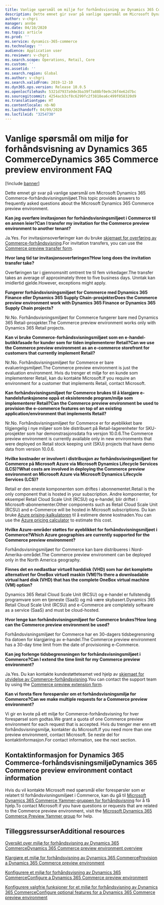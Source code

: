 ```yaml
---
title: Vanlige spørsmål om miljø for forhåndsvisning av Dynamics 365 Commerce
description: Dette emnet gir svar på vanlige spørsmål om Microsoft Dynamics 365 Commerce-forhåndsvisningsmiljøet.
author: v-chgri
manager: annbe
ms.date: 04/10/2020
ms.topic: article
ms.prod: ''
ms.service: dynamics-365-commerce
ms.technology: ''
audience: Application user
ms.reviewer: v-chgri
ms.search.scope: Operations, Retail, Core
ms.custom: ''
ms.assetid: ''
ms.search.region: Global
ms.author: v-chgri
ms.search.validFrom: 2019-12-10
ms.dyn365.ops.version: Release 10.0.5
ms.openlocfilehash: 5321d7937a9de3ba39f7a88bf0e9c26f4e62d7bc
ms.sourcegitcommit: 4254acb3cf8c6299fc2f3818ea6c499f058320d9
ms.translationtype: HT
ms.contentlocale: nb-NO
ms.lasthandoff: 04/09/2020
ms.locfileid: "3254730"
---
```

# <a name="dynamics-365-commerce-preview-environment-faq"></a><span data-ttu-id="cd795-103">Vanlige spørsmål om miljø for forhåndsvisning av Dynamics 365 Commerce</span><span class="sxs-lookup"><span data-stu-id="cd795-103">Dynamics 365 Commerce preview environment FAQ</span></span>

[!include [banner](includes/banner.md)]

<span data-ttu-id="cd795-104">Dette emnet gir svar på vanlige spørsmål om Microsoft Dynamics 365 Commerce-forhåndsvisningsmiljøet.</span><span class="sxs-lookup"><span data-stu-id="cd795-104">This topic provides answers to frequently asked questions about the Microsoft Dynamics 365 Commerce preview environment.</span></span>

<span data-ttu-id="cd795-105">**Kan jeg overføre invitasjonen for forhåndsvisningsmiljøet i Commerce til en annen leier?**</span><span class="sxs-lookup"><span data-stu-id="cd795-105">**Can I transfer my invitation for the Commerce preview environment to another tenant?**</span></span>

<span data-ttu-id="cd795-106">Ja.</span><span class="sxs-lookup"><span data-stu-id="cd795-106">Yes.</span></span> <span data-ttu-id="cd795-107">For invitasjonsoverføringer kan du bruke [skjemaet for overføring av Commerce-forhåndsvisning](https://aka.ms/Dynamics365CommercePreviewTransferForm).</span><span class="sxs-lookup"><span data-stu-id="cd795-107">For invitation transfers, you can use the [Commerce preview transfer form](https://aka.ms/Dynamics365CommercePreviewTransferForm).</span></span>

<span data-ttu-id="cd795-108">**Hvor lang tid tar invitasjonsoverføringen?**</span><span class="sxs-lookup"><span data-stu-id="cd795-108">**How long does the invitation transfer take?**</span></span>

<span data-ttu-id="cd795-109">Overføringen tar i gjennomsnitt omtrent tre til fem virkedager.</span><span class="sxs-lookup"><span data-stu-id="cd795-109">The transfer takes an average of approximately three to five business days.</span></span> <span data-ttu-id="cd795-110">Unntak kan imidlertid gjelde.</span><span class="sxs-lookup"><span data-stu-id="cd795-110">However, exceptions might apply.</span></span>

<span data-ttu-id="cd795-111">**Fungerer forhåndsvisningsmiljøet for Commerce med Dynamics 365 Finance eller Dynamics 365 Supply Chain-prosjekter**</span><span class="sxs-lookup"><span data-stu-id="cd795-111">**Does the Commerce preview environment work with Dynamics 365 Finance or Dynamics 365 Supply Chain projects?**</span></span>

<span data-ttu-id="cd795-112">Nr.</span><span class="sxs-lookup"><span data-stu-id="cd795-112">No.</span></span> <span data-ttu-id="cd795-113">Forhåndsvisningsmiljøet for Commerce fungerer bare med Dynamics 365 Retail-prosjekter.</span><span class="sxs-lookup"><span data-stu-id="cd795-113">The Commerce preview environment works only with Dynamics 365 Retail projects.</span></span>

<span data-ttu-id="cd795-114">**Kan vi bruke Commerce-forhåndsvisningsmiljøet som en e-handel-butikkfasade for kunder som for tiden implementerer Retail?**</span><span class="sxs-lookup"><span data-stu-id="cd795-114">**Can we use the Commerce preview environment as an e-commerce storefront for customers that currently implement Retail?**</span></span>

<span data-ttu-id="cd795-115">Nr.</span><span class="sxs-lookup"><span data-stu-id="cd795-115">No.</span></span> <span data-ttu-id="cd795-116">Forhåndsvisningsmiljøet for Commerce er bare evalueringsmiljøet.</span><span class="sxs-lookup"><span data-stu-id="cd795-116">The Commerce preview environment is just the evaluation environment.</span></span> <span data-ttu-id="cd795-117">Hvis du trenger et miljø for en kunde som implementerer Retail, kan du kontakte Microsoft.</span><span class="sxs-lookup"><span data-stu-id="cd795-117">If you require an environment for a customer that implements Retail, contact Microsoft.</span></span>

<span data-ttu-id="cd795-118">**Kan forhåndsvisningsmiljøet for Commerce brukes til å klargjøre e-handelsfunksjonene oppå et eksisterende program/miljø som implementerer Retail?**</span><span class="sxs-lookup"><span data-stu-id="cd795-118">**Can the Commerce preview environment be used to provision the e-commerce features on top of an existing application/environment that implements Retail?**</span></span>

<span data-ttu-id="cd795-119">Nr.</span><span class="sxs-lookup"><span data-stu-id="cd795-119">No.</span></span> <span data-ttu-id="cd795-120">Forhåndsvisningsmiljøet for Commerce er for øyeblikket bare tilgjengelig i nye miljøer som ble distribuert på Retail-lagerenheter for SKU-prosjekter som har demonstrasjonsdata fra versjon 10.0.6.</span><span class="sxs-lookup"><span data-stu-id="cd795-120">The Commerce preview environment is currently available only in new environments that were deployed on Retail stock keeping unit (SKU) projects that have demo data from version 10.0.6.</span></span>

<span data-ttu-id="cd795-121">**Hvilke kostnader er involvert i distribusjon av forhåndsvisningsmiljøet for Commerce på Microsoft Azure via Microsoft Dynamics Lifecycle Services (LCS)?**</span><span class="sxs-lookup"><span data-stu-id="cd795-121">**What costs are involved in deploying the Commerce preview environment on Microsoft Azure via Microsoft Dynamics Lifecycle Services (LCS)?**</span></span>

<span data-ttu-id="cd795-122">Retail er den eneste komponenten som driftes i abonnementet.</span><span class="sxs-lookup"><span data-stu-id="cd795-122">Retail is the only component that is hosted in your subscription.</span></span> <span data-ttu-id="cd795-123">Andre komponenter, for eksempel Retail Cloud Scale Unit (RCSU) og e-handel, blir driftet i Microsoft-abonnementer.</span><span class="sxs-lookup"><span data-stu-id="cd795-123">Other components such as Retail Cloud Scale Unit (RCSU) and e-Commerce will be hosted in Microsoft subscriptions.</span></span> <span data-ttu-id="cd795-124">Du kan bruke [Azure prising-kalkulatoren](https://azure.microsoft.com/pricing/calculator/) til å estimere denne kostnaden.</span><span class="sxs-lookup"><span data-stu-id="cd795-124">You can use the [Azure pricing calculator](https://azure.microsoft.com/pricing/calculator/) to estimate this cost.</span></span>

<span data-ttu-id="cd795-125">**Hvilke Azure-områder støttes for øyeblikket for forhåndsvisningsmiljøet i Commerce?**</span><span class="sxs-lookup"><span data-stu-id="cd795-125">**Which Azure geographies are currently supported for the Commerce preview environment?**</span></span>

<span data-ttu-id="cd795-126">Forhåndsvisningsmiljøet for Commerce kan bare distribueres i Nord-Amerika-området.</span><span class="sxs-lookup"><span data-stu-id="cd795-126">The Commerce preview environment can be deployed only in the North America geography.</span></span>

<span data-ttu-id="cd795-127">**Finnes det en nedlastbar virtuell harddisk (VHD) som har det komplette alternativet for OneBox virtuell maskin (VM)?**</span><span class="sxs-lookup"><span data-stu-id="cd795-127">**Is there a downloadable virtual hard disk (VHD) that has the complete OneBox virtual machine (VM) option?**</span></span>

<span data-ttu-id="cd795-128">Dynamics 365 Retail Cloud Scale Unit (RCSU) og e-handel er fullstendig programvare som en tjeneste (SaaS) og må være skybasert.</span><span class="sxs-lookup"><span data-stu-id="cd795-128">Dynamics 365 Retail Cloud Scale Unit (RCSU) and e-Commerce are completely software as a service (SaaS) and must be cloud-hosted.</span></span>

<span data-ttu-id="cd795-129">**Hvor lenge kan forhåndsvisningsmiljøet for Commerce brukes?**</span><span class="sxs-lookup"><span data-stu-id="cd795-129">**How long can the Commerce preview environment be used?**</span></span>

<span data-ttu-id="cd795-130">Forhåndsvisningsmiljøet for Commerce har en 30-dagers tidsbegrensning fra datoen for klargjøring av e-handel.</span><span class="sxs-lookup"><span data-stu-id="cd795-130">The Commerce preview environment has a 30-day time limit from the date of provisioning e-Commerce.</span></span>

<span data-ttu-id="cd795-131">**Kan jeg forlenge tidsbegrensningen for forhåndsvisningsmiljøet i Commerce?**</span><span class="sxs-lookup"><span data-stu-id="cd795-131">**Can I extend the time limit for my Commerce preview environment?**</span></span>

<span data-ttu-id="cd795-132">Ja.</span><span class="sxs-lookup"><span data-stu-id="cd795-132">Yes.</span></span> <span data-ttu-id="cd795-133">Du kan kontakte kundestøtteteamet ved hjelp av [skjemaet for utvidelse av Commerce-forhåndsvisning](https://aka.ms/Dynamics365CommercePreviewExtensionForm).</span><span class="sxs-lookup"><span data-stu-id="cd795-133">You can contact the support team by using the [Commerce preview extension form](https://aka.ms/Dynamics365CommercePreviewExtensionForm).</span></span>

<span data-ttu-id="cd795-134">**Kan vi foreta flere forespørsler om et forhåndsvisningsmiljø for Commerce?**</span><span class="sxs-lookup"><span data-stu-id="cd795-134">**Can we make multiple requests for a Commerce preview environment?**</span></span>

<span data-ttu-id="cd795-135">Vi gir en kvote på ett miljø for Commerce-forhåndsvisning for hver forespørsel som godtas.</span><span class="sxs-lookup"><span data-stu-id="cd795-135">We grant a quota of one Commerce preview environment for each request that is accepted.</span></span> <span data-ttu-id="cd795-136">Hvis du trenger mer enn ett forhåndsvisningsmiljø, kontakter du Microsoft.</span><span class="sxs-lookup"><span data-stu-id="cd795-136">If you need more than one preview environment, contact Microsoft.</span></span> <span data-ttu-id="cd795-137">Se neste del for kontaktinformasjon.</span><span class="sxs-lookup"><span data-stu-id="cd795-137">For contact information, see the next section.</span></span>

## <a name="dynamics-365-commerce-preview-environment-contact-information"></a><span data-ttu-id="cd795-138">Kontaktinformasjon for Dynamics 365 Commerce-forhåndsvisningsmiljø</span><span class="sxs-lookup"><span data-stu-id="cd795-138">Dynamics 365 Commerce preview environment contact information</span></span>

<span data-ttu-id="cd795-139">Hvis du vil kontakte Microsoft med spørsmål eller forespørsler som er relatert til forhåndsvisningsmiljøet i Commerce, kan du gå til [Microsoft Dynamics 365 Commerce Yammer-gruppen for forhåndsvisning](https://aka.ms/Dynamics365CommercePreviewYammer) for å få hjelp.</span><span class="sxs-lookup"><span data-stu-id="cd795-139">To contact Microsoft if you have questions or requests that are related to the Commerce preview environment, visit the [Microsoft Dynamics 365 Commerce Preview Yammer group](https://aka.ms/Dynamics365CommercePreviewYammer) for help.</span></span>

## <a name="additional-resources"></a><span data-ttu-id="cd795-140">Tilleggsressurser</span><span class="sxs-lookup"><span data-stu-id="cd795-140">Additional resources</span></span>

[<span data-ttu-id="cd795-141">Oversikt over miljø for forhåndsvisning av Dynamics 365 Commerce</span><span class="sxs-lookup"><span data-stu-id="cd795-141">Dynamics 365 Commerce preview environment overview</span></span>](cpe-overview.md)

[<span data-ttu-id="cd795-142">Klargjøre et miljø for forhåndsvisning av Dynamics 365 Commerce</span><span class="sxs-lookup"><span data-stu-id="cd795-142">Provision a Dynamics 365 Commerce preview environment</span></span>](provisioning-guide.md)

[<span data-ttu-id="cd795-143">Konfigurere et miljø for forhåndsvisning av Dynamics 365 Commerce</span><span class="sxs-lookup"><span data-stu-id="cd795-143">Configure a Dynamics 365 Commerce preview environment</span></span>](cpe-post-provisioning.md)

[<span data-ttu-id="cd795-144">Konfigurere valgfrie funksjoner for et miljø for forhåndsvisning av Dynamics 365 Commerce</span><span class="sxs-lookup"><span data-stu-id="cd795-144">Configure optional features for a Dynamics 365 Commerce preview environment</span></span>](cpe-optional-features.md)
